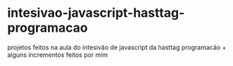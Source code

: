 # intesivao-javascript-hasttag-programacao
 projetos feitos na aula do intesivão de javascript da hasttag programacão + alguns incrementos feitos por mim
